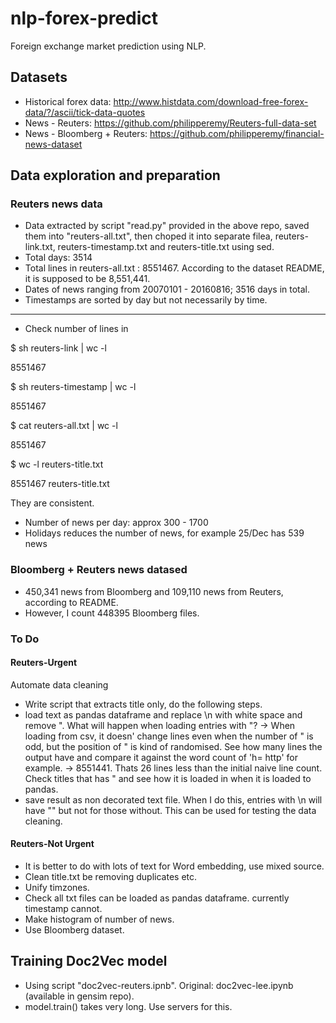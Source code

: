 # nlp-forex-predict
Foreign exchange market prediction using NLP.

## Datasets
* Historical forex data: http://www.histdata.com/download-free-forex-data/?/ascii/tick-data-quotes
* News - Reuters: https://github.com/philipperemy/Reuters-full-data-set
* News - Bloomberg + Reuters: https://github.com/philipperemy/financial-news-dataset

## Data exploration and preparation

### Reuters news data

* Data extracted by script "read.py" provided in the above repo, saved them into "reuters-all.txt", then choped it into separate filea, reuters-link.txt, reuters-timestamp.txt and reuters-title.txt using sed.
* Total days: 3514
* Total lines in reuters-all.txt : 8551467. According to the dataset README, it is supposed to be 8,551,441.
* Dates of news ranging from 20070101 - 20160816; 3516 days in total.
* Timestamps are sorted by day but not necessarily by time.

---

* Check number of lines in 

$ sh reuters-link | wc -l

 8551467

$ sh reuters-timestamp | wc -l

 8551467

$ cat reuters-all.txt | wc -l

 8551467

$ wc -l reuters-title.txt

 8551467 reuters-title.txt

They are consistent.

* Number of news per day: approx 300 - 1700
* Holidays reduces the number of news, for example 25/Dec has 539 news

### Bloomberg + Reuters news datased

* 450,341 news from Bloomberg and 109,110 news from Reuters, according to README.
* However, I count 448395 Bloomberg files.

### To Do
#### Reuters-Urgent
Automate data cleaning
* Write script that extracts title only, do the following steps.
* load text as pandas dataframe and replace \n with white space and remove ". What will happen when loading entries with "? -> When loading from csv, it doesn' change lines even when the number of " is odd, but the position of " is kind of randomised. See how many lines the output have and compare it against the word count of 'h= http' for example.
-> 8551441. Thats 26 lines less than the initial naive line count.
Check titles that has " and see how it is loaded in when it is loaded to pandas.
* save result as non decorated text file. When I do this, entries with \n will have "" but not for those without. This can be used for testing the data cleaning.

#### Reuters-Not Urgent
* It is better to do with lots of text for Word embedding, use mixed source.
* Clean title.txt be removing duplicates etc.
* Unify timzones.
* Check all txt files can be loaded as pandas dataframe. currently timestamp cannot.
* Make histogram of number of news.
* Use Bloomberg dataset.

## Training Doc2Vec model
* Using script "doc2vec-reuters.ipnb". Original: doc2vec-lee.ipynb (available in gensim repo).
* model.train() takes very long. Use servers for this. 
